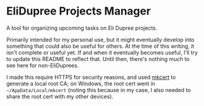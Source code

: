# EliDupree Projects Manager

A tool for organizing upcoming tasks on Eli Dupree projects.

Primarily intended for my personal use, but it might eventually develop into something that could also be useful for others. At the time of this writing, it isn't complete or useful yet. If and when it eventually becomes useful, I'll try to update this README to reflect that. Until then, there's nothing much to see here for non-EliDuprees.

I made this require HTTPS for security reasons, and used [mkcert](https://github.com/FiloSottile/mkcert) to generate a local root CA; on Windows, the root cert went in `~/AppData/Local/mkcert` (noting this because in my case, I also needed to share the root cert with my other devices).
